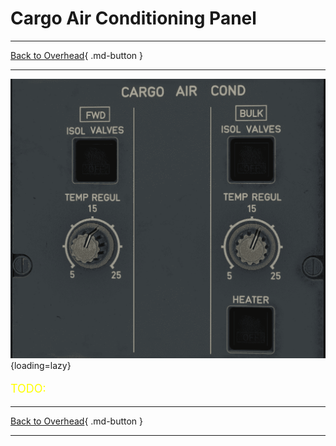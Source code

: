 # Cargo Air Conditioning Panel

---

[Back to Overhead](../overviews/ovhd.md){ .md-button }

---

![Cargo Air Conditioning Panel](../../../assets/a380x-briefing/flight-deck/ovhd/cargo-air-cond-panel.png "Cargo Air Conditioning Panel"){loading=lazy}

[//]: # (TODO API Doc Link)

[//]: # (TODO)
<p style="color:yellow; font-size:18px;">TODO: </p>

---

[Back to Overhead](../overviews/ovhd.md){ .md-button }

---
